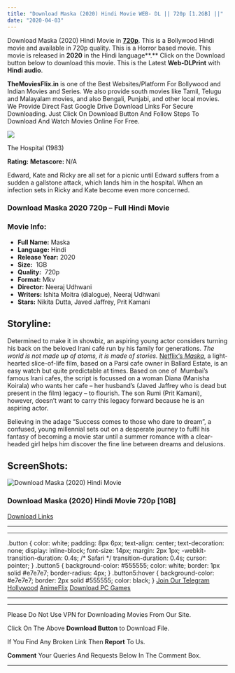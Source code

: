 ```yaml
---
title: "Download Maska (2020) Hindi Movie WEB- DL || 720p [1.2GB] ||"
date: "2020-04-03"
---
```


Download Maska (2020) Hindi Movie in [**720p**](https://1moviesflix.com/720p-movies/). This is a Bollywood Hindi movie and available in 720p quality. This is a Horror based movie. This movie is released in **2020** in the Hindi language**.** Click on the Download button below to download this movie. This is the Latest **Web-DLPrint** with **Hindi audio**.

**TheMoviesFlix.in** is one of the Best Websites/Platform For Bollywood and Indian Movies and Series. We also provide south movies like Tamil, Telugu and Malayalam movies, and also Bengali, Punjabi, and other local movies. We Provide Direct Fast Google Drive Download Links For Secure Downloading. Just Click On Download Button And Follow Steps To Download And Watch Movies Online For Free.

[![](https://m.media-amazon.com/images/M/MV5BMTI2MTE5NjkxNl5BMl5BanBnXkFtZTcwMzgyODY0MQ@@._V1_SX300.jpg)](https://www.imdb.com/title/tt1195362/ "The Hospital")

The Hospital (1983)

**Rating:** **Metascore:** N/A

Edward, Kate and Ricky are all set for a picnic until Edward suffers from a sudden a gallstone attack, which lands him in the hospital. When an infection sets in Ricky and Kate become even more concerned.

### Download Maska 2020 720p – Full Hindi Movie

### Movie Info:

- **Full Name:** Maska
- **Language:** Hindi
- **Release Year:** 2020
- **Size:**  1GB
- **Quality:**  720p
- **Format:** Mkv
- **Director:** Neeraj Udhwani
- **Writers:** Ishita Moitra (dialogue), Neeraj Udhwani
- **Stars:** Nikita Dutta, Javed Jaffrey, Prit Kamani

## Storyline:

Determined to make it in showbiz, an aspiring young actor considers turning his back on the beloved Irani café run by his family for generations. _The world is not made up of atoms, it is made of stories._ [Netflix‘s _Maska_](https://1moviesflix.com?a270777880=OUJxeFdFY1Bjeld0RndnR0ZtOCtTSDk3U1VqckM2blVsVEExUXV1bEpnS0NnZXJnUFZBR1hWaWhRb3EzZ3dHN0swZlMvK3VZQ0dlbHBOdGFIOGZONkRmSVBSdXV3Y1hFa1Zhdm1pRXVaZGM9), a light-hearted slice-of-life film, based on a Parsi cafe owner in Ballard Estate, is an easy watch but quite predictable at times. Based on one of  Mumbai’s famous Irani cafes, the script is focussed on a woman Diana (Manisha Koirala) who wants her cafe – her husband’s (Javed Jaffrey who is dead but present in the film) legacy – to flourish. The son Rumi (Prit Kamani), however, doesn’t want to carry this legacy forward because he is an aspiring actor.

Believing in the adage “Success comes to those who dare to dream”, a confused, young millennial sets out on a desperate journey to fulfil his fantasy of becoming a movie star until a summer romance with a clear-headed girl helps him discover the fine line between dreams and delusions.

## ScreenShots:

![Download Maska (2020) Hindi Movie](https://i.imgur.com/E7nPnKt.jpg)

### Download Maska (2020) Hindi Movie 720p \[1GB\]

[Download Links](https://1moviesflix.com?a270777880=OUJxeFdFY1Bjeld0RndnR0ZtOCtTQk9XWXRNNm84NHZ6K0hYRzc4Yk5IS3NlOXJpZFZhQ2t4Vjc4cTdMV2svazZsbzFPNE9ZOHVXcHRRaW5SakJ2cFA0RitnVG55SHNjejJOR2E4MlB6SGg5OFovSVQ1RjlaQzVEL0ZFNm1JMms=)

* * *

* * *

.button { color: white; padding: 8px 6px; text-align: center; text-decoration: none; display: inline-block; font-size: 14px; margin: 2px 1px; -webkit-transition-duration: 0.4s; /\* Safari \*/ transition-duration: 0.4s; cursor: pointer; } .button5 { background-color: #555555; color: white; border: 1px solid #e7e7e7; border-radius: 4px; } .button5:hover { background-color: #e7e7e7; border: 2px solid #555555; color: black; } [Join Our Telegram](http://gdrivepro.xyz/join.php) [Hollywood](https://moviesverse.com/) [AnimeFlix](https://animeflix.in/) [Download PC Games](https://gamesflix.net/)  

* * *

* * *

  

Please Do Not Use VPN for Downloading Movies From Our Site.

Click On The Above **Download Button** to Download File.

If You Find Any Broken Link Then **Report** To Us.

**Comment** Your Queries And Requests Below In The Comment Box.

* * *
